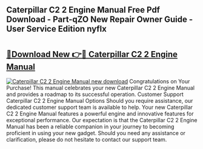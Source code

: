 ## Caterpillar C2 2 Engine Manual Free Pdf Download - Part-qZO New Repair Owner Guide - User Service Edition nyflx

# <h2><a href="http://bc23434.oget.top/?id=Caterpillar+C2+2+Engine+Manual">🔗Download New 👉🔴 Caterpillar C2 2 Engine Manual</a></h2>

[![Caterpillar C2 2 Engine Manual new download](https://i.imgur.com/5g1atiW.png)](http://bc23434.oget.top/?id=Caterpillar+C2+2+Engine+Manual)
Congratulations on Your Purchase! This manual celebrates your new Caterpillar C2 2 Engine Manual and provides a roadmap to its successful operation. Customer Support Caterpillar C2 2 Engine Manual Options Should you require assistance, our dedicated customer support team is available to help. Your new Caterpillar C2 2 Engine Manual features a powerful engine and innovative features for exceptional performance. Our expectation is that the Caterpillar C2 2 Engine Manual has been a reliable companion in your journey to becoming proficient in using your new gadget. Should you need any assistance or clarification, please do not hesitate to contact our support team.
